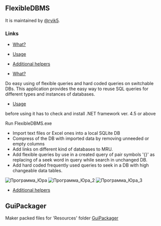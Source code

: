 ## FlexibleDBMS

It is maintained by [@ryik5](https://github.com/ryik5).

### Links
* [What?](#What)
* [Usage](#Usage)
* [Additional helpers](#GuiPackager)



* [What?](#What)

Do easy using of flexible queries and hard coded queries on switchable DBs.
This application provides the easy way to reuse SQL queries for different types and instances of  databases.



* [Usage](#Usage)

before using it has to check and install .NET framework ver. 4.5 or above

Run FlexibleDBMS.exe

- Import text files or Excel ones into a local SQLite DB
- Compress of the DB with imported data by removing unneeded or empty columns
- Add links on different kind of databases to MRU.
- Add flexible queries by use in a created query of pair symbols '{}' as replacing of a seek word in query while search in unchanged DB.
- Add hard coded frequently used queries to seek in a DB with high changeable data tables.


![Программа_Юра](https://user-images.githubusercontent.com/37776955/86589501-78265880-bf96-11ea-9072-edb8c3d691b5.jpg)
![Программа_Юра_2](https://user-images.githubusercontent.com/37776955/86589503-79578580-bf96-11ea-9251-42371006642e.jpg)
![Программа_Юра_3](https://user-images.githubusercontent.com/37776955/86589504-79f01c00-bf96-11ea-8029-c20ed5c5eab7.jpg)



* [Additional helpers](#GuiPackager)
## GuiPackager
Maker packed files for 'Resources' folder
<a href='https://github.com/ryik5/GuiPackager'>GuiPackager</a>
